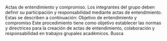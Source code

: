 Actas de entendimiento y compromiso.
Los integrantes del grupo deben definir su participación y responsabilidad mediante actas de
entendimiento. Estas se describen a continuación:
Objetivo de entendimiento y compromiso
Este procedimiento tiene como objetivo establecer las normas y directrices para la creación de actas
de entendimiento, colaboración y responsabilidad en trabajos grupales académicos. Busca

